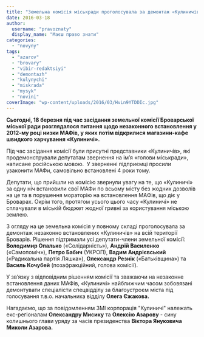 ```yaml
---
title: "Земельна комісія міськради проголосувала за демонтаж «Кулиничів» у Броварах"
date: 2016-03-18
author: 
  username: "pravoznaty"
  display_name: "Маєш право знати"
categories: 
  - "novyny"
tags: 
  - "azarov"
  - "brovary"
  - "vibir-redaktsiyi"
  - "demontazh"
  - "kulynychi"
  - "miskrada"
  - "mysyk"
  - "novini"
coverImage: "wp-content/uploads/2016/03/HvLn9YTDDIc.jpg"
---
```


**Сьогодні, 18 березня під час засідання земельної комісії Броварської міської ради розглядалося питання щодо незаконного встановлення у 2012-му році низки МАФів, у яких потім відкрилися магазини-кафе швидкого харчування «Кулиничі».**

Під час засідання комісії були присутні представники «Кулиничів», які продемонстрували депутатам звернення на ім’я «голови міськради», написане російською мовою.  У зверненні підприємці просили узаконити МАФи, самовільно встановлені 4 роки тому.

Депутати, що прийшли на комісію звернули увагу на те, що «Кулиничі» за одну ніч встановили свої МАФи по всьому місту без жодних дозволів на це та в порушення мораторію на встановлення МАФів, що діє у Броварах. Окрім того, протягом усього цього часу «Кулиничі» не сплачували в міській бюджет жодної гривні за користування міською землею.

З огляду на це земельна комісія у повному складі проголосувала за демонтаж незаконно встановлених «Кулиничів» на всій території Броварів. Рішення підтримали усі депутати-члени земельної комісії: **Володимир Опалько** («Солідарність»), **Андрій Василенко** («Самопоміч»), **Петро Бабич** (УКРОП), **Вадим Андрієвський** («Радикальна партія Ляшка»), **Олександр Резнік** («Батьківщина») та **Василь Кочубей** (позафракційний, голова комісії).

У зв’язку з відповідним рішенням комісії та зважаючи на незаконне встановлення даних МАФів, «Кулиничі» найближчим часом зобовязані демонтувати спеціалісти спецвідділу за благоустроєм міста під голосування т.в.о. начальника відділу **Олега Єжакова.**

Нагадаємо, що за повідомленням ЗМІ корпорація "Кулиничі" належать екс-регіоналам **Олександру Мисику** та **Олексію Азарову** - сину колишнього глави уряду за часів президенства **Віктора Януковича Миколи Азарова.**
